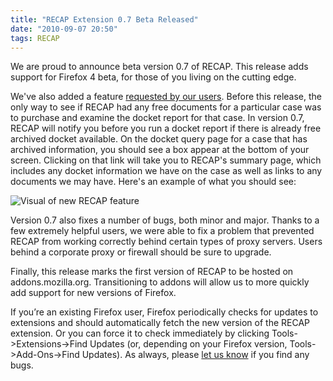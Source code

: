```yaml
---
title: "RECAP Extension 0.7 Beta Released"
date: "2010-09-07 20:50"
tags: RECAP
---
```


We are proud to announce beta version
0.7 of RECAP. This release adds
support for Firefox 4 beta, for those of you living on the cutting edge.

We've also added a feature [requested by our
users](http://recapthelaw.uservoice.com/forums/26501-general/suggestions/420665-provide-a-link-to-recap-docket-from-pacer-case-sum?ref=title).
Before this release, the only way to see if RECAP had any free documents
for a particular case was to purchase and examine the docket report for
that case. In version 0.7, RECAP will notify you before you run a docket
report if there is already free archived docket available. On the docket
query page for a case that has archived information, you should see a
box appear at the bottom of your screen. Clicking on that link will take
you to RECAP's summary page, which includes any docket information we
have on the case as well as links to any documents we may have. Here's
an example of what you should see:

<div className="text-center">
    <img src="/images/recap/DocketPreview-300x203.png"
         alt="Visual of new RECAP
              feature"/>
</div>


Version 0.7 also fixes a number of bugs, both minor and major. Thanks to
a few extremely helpful users, we were able to fix a problem that
prevented RECAP from working correctly behind certain types of proxy
servers. Users behind a corporate proxy or firewall should be sure to
upgrade.

Finally, this release marks the first version of RECAP to be hosted on
addons.mozilla.org. Transitioning to addons will allow us to more
quickly add support for new versions of Firefox.

If you’re an existing Firefox user, Firefox periodically checks for
updates to extensions and should automatically fetch the new version of
the RECAP extension. Or you can force it to check immediately by
clicking Tools-&gt;Extensions-&gt;Find Updates (or, depending on your
Firefox version, Tools-&gt;Add-Ons-&gt;Find Updates). As always, please
[let us know](mailto:info@free.law) if you find any bugs.
